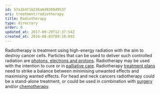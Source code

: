 ```yaml
---
id: 57a1b4f1b236a6d9208d9537
uri: treatment/radiotherapy
title: Radiotherapy
type: directory
order: 0
updated_at: 2017-09-29T12:37:54Z
created_at: 2016-08-03T09:10:09Z
---
```


<p>Radiotherapy is treatment using high-energy radiation with the
    aim to destroy cancer cells. Particles that can be used to
    deliver such controlled radiation are <a href="/treatment/radiotherapy/principles">photons, electrons and protons</a>.
    Radiotherapy may be used with the intention to cure or in
    <a href="/treatment/timelines/palliative-care">palliative care</a>.
    Radiotherapy <a href="/treatment/radiotherapy/application">treatment plans</a>    need to strike a balance between minimising unwanted effects
    and maximising wanted effects. For head and neck cancers
    radiotherapy could be a stand-alone treatment, or could be
    used in combination with <a href="/treatment/surgery">surgery</a>    and/or <a href="/treatment/chemotherapy">chemotherapy</a>.</p>
